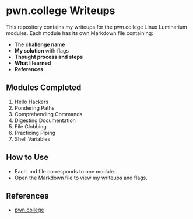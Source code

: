 # pwn.college Writeups
This repository contains my writeups for the pwn.college Linux Luminarium modules.
Each module has its own Markdown file containing:

- The **challenge name**
- **My solution** with flags
- **Thought process and steps**
- **What I learned**
- **References**

## Modules Completed
1. Hello Hackers
2. Pondering Paths
3. Comprehending Commands
4. Digesting Documentation
5. File Globbing
6. Practicing Piping
7. Shell Variables

## How to Use
- Each .md file corresponds to one module.
- Open the Markdown file to view my writeups and flags.

## References
- [pwn.college](https://pwn.college)
